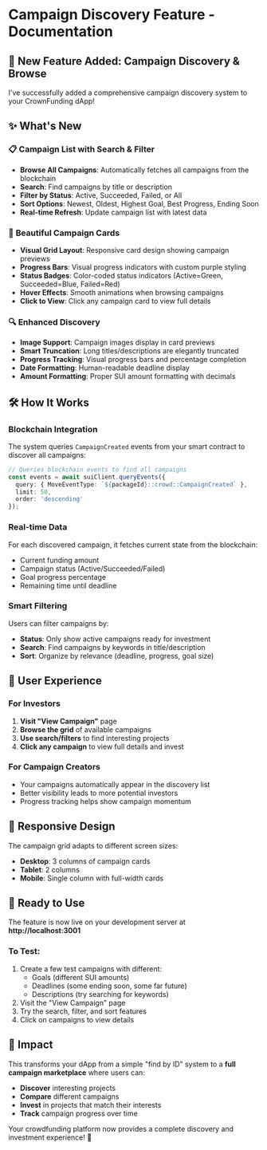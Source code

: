 # Campaign Discovery Feature - Documentation

## 🎉 New Feature Added: Campaign Discovery & Browse

I've successfully added a comprehensive campaign discovery system to your CrownFunding dApp!

## ✨ What's New

### 📋 **Campaign List with Search & Filter**
- **Browse All Campaigns**: Automatically fetches all campaigns from the blockchain
- **Search**: Find campaigns by title or description
- **Filter by Status**: Active, Succeeded, Failed, or All
- **Sort Options**: Newest, Oldest, Highest Goal, Best Progress, Ending Soon
- **Real-time Refresh**: Update campaign list with latest data

### 🎨 **Beautiful Campaign Cards**
- **Visual Grid Layout**: Responsive card design showing campaign previews
- **Progress Bars**: Visual progress indicators with custom purple styling
- **Status Badges**: Color-coded status indicators (Active=Green, Succeeded=Blue, Failed=Red)
- **Hover Effects**: Smooth animations when browsing campaigns
- **Click to View**: Click any campaign card to view full details

### 🔍 **Enhanced Discovery**
- **Image Support**: Campaign images display in card previews
- **Smart Truncation**: Long titles/descriptions are elegantly truncated
- **Progress Tracking**: Visual progress bars and percentage completion
- **Date Formatting**: Human-readable deadline display
- **Amount Formatting**: Proper SUI amount formatting with decimals

## 🛠 How It Works

### **Blockchain Integration**
The system queries `CampaignCreated` events from your smart contract to discover all campaigns:

```typescript
// Queries blockchain events to find all campaigns
const events = await suiClient.queryEvents({
  query: { MoveEventType: `${packageId}::crowd::CampaignCreated` },
  limit: 50,
  order: 'descending'
});
```

### **Real-time Data**
For each discovered campaign, it fetches current state from the blockchain:
- Current funding amount
- Campaign status (Active/Succeeded/Failed) 
- Goal progress percentage
- Remaining time until deadline

### **Smart Filtering**
Users can filter campaigns by:
- **Status**: Only show active campaigns ready for investment
- **Search**: Find campaigns by keywords in title/description
- **Sort**: Organize by relevance (deadline, progress, goal size)

## 🎯 User Experience

### **For Investors**
1. **Visit "View Campaign"** page
2. **Browse the grid** of available campaigns
3. **Use search/filters** to find interesting projects
4. **Click any campaign** to view full details and invest

### **For Campaign Creators**
- Your campaigns automatically appear in the discovery list
- Better visibility leads to more potential investors
- Progress tracking helps show campaign momentum

## 📱 Responsive Design

The campaign grid adapts to different screen sizes:
- **Desktop**: 3 columns of campaign cards
- **Tablet**: 2 columns 
- **Mobile**: Single column with full-width cards

## 🚀 Ready to Use

The feature is now live on your development server at **http://localhost:3001**

### **To Test**:
1. Create a few test campaigns with different:
   - Goals (different SUI amounts)
   - Deadlines (some ending soon, some far future)
   - Descriptions (try searching for keywords)
2. Visit the "View Campaign" page
3. Try the search, filter, and sort features
4. Click on campaigns to view details

## 🎊 Impact

This transforms your dApp from a simple "find by ID" system to a **full campaign marketplace** where users can:
- **Discover** interesting projects
- **Compare** different campaigns  
- **Invest** in projects that match their interests
- **Track** campaign progress over time

Your crowdfunding platform now provides a complete discovery and investment experience! 🌟
